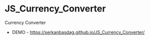 # JS_Currency_Converter
Currency Converter

- DEMO -
https://serkanbasdag.github.io/JS_Currency_Converter/
